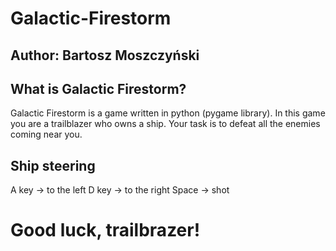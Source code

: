 # Galactic-Firestorm
## Author: Bartosz Moszczyński

## What is Galactic Firestorm?

Galactic Firestorm is a game written in python (pygame library). In this game you are a trailblazer who owns a ship. Your task is to defeat all the enemies coming near you.

## Ship steering

A key -> to the left
D key -> to the right
Space -> shot

# Good luck, trailbrazer!
